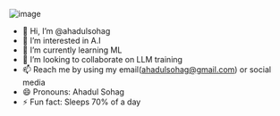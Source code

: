![image](https://github.com/ahadulsohag/ahadulsohag/assets/128306527/d45fb44c-06b4-4197-a726-5af4905a4517)

- 👋 Hi, I’m @ahadulsohag
- 👀 I’m interested in A.I
- 🌱 I’m currently learning ML
- 💞️ I’m looking to collaborate on LLM training
- 📫 Reach me by using my email(ahadulsohag@gmail.com) or social media
- 😄 Pronouns: Ahadul Sohag
- ⚡ Fun fact: Sleeps 70% of a day

<!---
ahadulsohag/ahadulsohag is a ✨ special ✨ repository because its `README.md` (this file) appears on your GitHub profile.
You can click the Preview link to take a look at your changes.
--->
